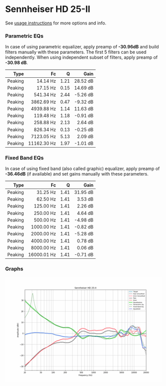 # Sennheiser HD 25-II
See [usage instructions](https://github.com/jaakkopasanen/AutoEq#usage) for more options and info.

### Parametric EQs
In case of using parametric equalizer, apply preamp of **-30.96dB** and build filters manually
with these parameters. The first 5 filters can be used independently.
When using independent subset of filters, apply preamp of **-30.98 dB**.

| Type    | Fc          |    Q | Gain     |
|--------:|------------:|-----:|---------:|
| Peaking | 14.14 Hz    | 1.21 | 28.52 dB |
| Peaking | 17.15 Hz    | 0.15 | 14.69 dB |
| Peaking | 541.34 Hz   | 2.44 | -5.26 dB |
| Peaking | 3862.69 Hz  | 0.47 | -9.32 dB |
| Peaking | 4939.88 Hz  | 1.14 | 11.63 dB |
| Peaking | 119.48 Hz   | 1.18 | -0.91 dB |
| Peaking | 258.88 Hz   | 2.13 | 2.64 dB  |
| Peaking | 826.34 Hz   | 0.13 | -0.25 dB |
| Peaking | 7123.05 Hz  | 5.13 | 2.09 dB  |
| Peaking | 11162.30 Hz | 1.97 | -1.01 dB |

### Fixed Band EQs
In case of using fixed band (also called graphic) equalizer, apply preamp of **-36.46dB**
(if available) and set gains manually with these parameters.

| Type    | Fc          |    Q | Gain     |
|--------:|------------:|-----:|---------:|
| Peaking | 31.25 Hz    | 1.41 | 31.95 dB |
| Peaking | 62.50 Hz    | 1.41 | 3.53 dB  |
| Peaking | 125.00 Hz   | 1.41 | 2.26 dB  |
| Peaking | 250.00 Hz   | 1.41 | 4.64 dB  |
| Peaking | 500.00 Hz   | 1.41 | -4.98 dB |
| Peaking | 1000.00 Hz  | 1.41 | -0.82 dB |
| Peaking | 2000.00 Hz  | 1.41 | -5.28 dB |
| Peaking | 4000.00 Hz  | 1.41 | 0.78 dB  |
| Peaking | 8000.00 Hz  | 1.41 | 0.06 dB  |
| Peaking | 16000.01 Hz | 1.41 | -0.71 dB |

### Graphs
![](./Sennheiser%20HD%2025-II.png)